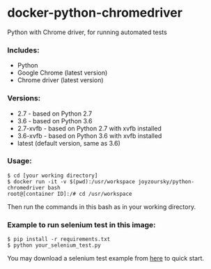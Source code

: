 # docker-python-chromedriver

Python with Chrome driver, for running automated tests

### Includes:

 - Python
 - Google Chrome (latest version)
 - Chrome driver (latest version)

### Versions:

 - 2.7 - based on Python 2.7
 - 3.6 - based on Python 3.6
 - 2.7-xvfb - based on Python 2.7 with xvfb installed
 - 3.6-xvfb - based on Python 3.6 with xvfb installed
 - latest (default version, same as 3.6)

### Usage:

```
$ cd [your working directory]
$ docker run -it -v $(pwd):/usr/workspace joyzoursky/python-chromedriver bash
root@[container ID]:/# cd /usr/workspace
```
Then run the commands in this bash as in your working directory.

### Example to run selenium test in this image:

```
$ pip install -r requirements.txt
$ python your_selenium_test.py
```

You may download a selenium test example from [here](https://github.com/joyzoursky/selenium-template) to quick start.
